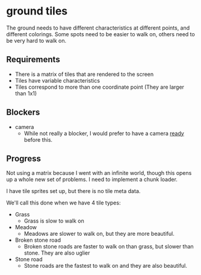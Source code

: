 

# ground tiles

The ground needs to have different characteristics at different points, and different colorings. 
Some spots need to be easier to walk on, others need to be very hard to walk on.

## Requirements

- There is a matrix of tiles that are rendered to the screen
- Tiles have variable characteristics
- Tiles correspond to more than one coordinate point (They are larger than 1x1)


## Blockers

- camera
  - While not really a blocker, I would prefer to have a camera [ready](ready.md) before this.

## Progress

Not using a matrix because I went with an infinite world, though this opens up a whole new set of problems. I need to implement a chunk loader.

I have tile sprites set up, but there is no tile meta data.

We'll call this done when we have 4 tile types:
- Grass
	- Grass is slow to walk on
- Meadow
	- Meadows are slower to walk on, but they are more beautiful.
- Broken stone road
	- Broken stone roads are faster to walk on than grass, but slower than stone. They are also uglier
- Stone road
	- Stone roads are the fastest to walk on and they are also beautiful.